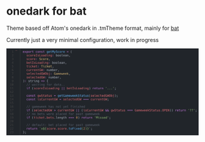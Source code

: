 # onedark for bat

Theme based off Atom's onedark in .tmTheme format, mainly for [bat](https://github.com/sharkdp/bat)

Currently just a very minimal configuration, work in progress

![](screenshot.png?raw=true)
